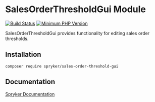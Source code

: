 # SalesOrderThresholdGui Module
[![Build Status](https://travis-ci.org/spryker/sales-order-threshold-gui.svg)](https://travis-ci.org/spryker/sales-order-threshold-gui)
[![Minimum PHP Version](https://img.shields.io/badge/php-%3E%3D%207.3-8892BF.svg)](https://php.net/)

SalesOrderThresholdGui provides functionality for editing sales order thresholds.

## Installation

```
composer require spryker/sales-order-threshold-gui
```

## Documentation

[Spryker Documentation](https://academy.spryker.com/developing_with_spryker/module_guide/modules.html)

